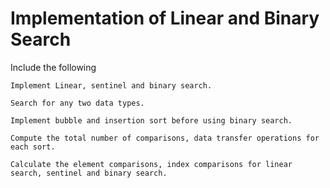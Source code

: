 # Implementation of Linear and Binary Search
Include the following

    Implement Linear, sentinel and binary search. 

    Search for any two data types.

    Implement bubble and insertion sort before using binary search.
    
    Compute the total number of comparisons, data transfer operations for each sort.

    Calculate the element comparisons, index comparisons for linear search, sentinel and binary search.
